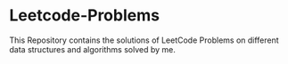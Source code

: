 # Leetcode-Problems
This Repository contains  the solutions of  LeetCode Problems on different data structures and algorithms solved by me.  
